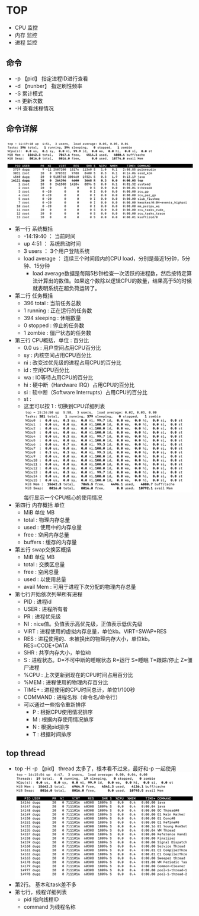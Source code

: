 # TOP
* CPU   监控
* 内存   监控
* 进程   监控


## 命令
* -p 【pid】 指定进程ID进行查看
* -d 【nunber】 指定刷性频率
* -S 累计模式
* -n 更新次数
* -H 查看线程情况

## 命令详解
![top](../resource/top命令.png)
* 第一行 系统概括
  * -14:19:40    ： 当前时间 
  * up 4:51      ： 系统启动时间
  * 3 users      ： 3个用户登陆系统
  * load average ： 连续三个时间段内的CPU load，分别是最近1分钟，5分钟、15分钟
    * load average数据是每隔5秒钟检查一次活跃的进程数，然后按特定算法计算出的数值。如果这个数除以逻辑CPU的数量，结果高于5的时候就表明系统在超负荷运转了。
* 第二行 任务概括
  * 396 total    : 当前任务总数
  * 1 running    : 正在运行的任务数
  * 394 sleeping : 休眠数量
  * 0 stopped    : 停止的任务数
  * 1 zombie     : 僵尸状态的任务数
* 第三行 CPU概括，单位 : 百分比 
  * 0.0 us       : 用户空间占用CPU百分比
  * sy           : 内核空间占用CPU百分比
  * ni           : 改变过优先级的进程占用CPU的百分比
  * id           : 空闲CPU百分比
  * wa           : IO等待占用CPU的百分比
  * hi           : 硬中断（Hardware IRQ）占用CPU的百分比
  * si           : 软中断（Software Interrupts）占用CPU的百分比
  * st           : 
  * 这里可以按 1   : 切换到CPU详细列表 ![](../resource/top-cpu.png) 每行显示一个CPU核心的使用情况
* 第四行 内存概括 单位 
  * MiB 单位 MB 
  * total        : 物理内存总量
  * used         : 使用中的内存总量
  * free         : 空闲内存总量
  * buffers      : 缓存的内存量
* 第五行 swap交换区概括
  * MiB 单位 MB
  * total        : 交换区总量
  * free         : 空闲总量
  * used         : 以使用总量
  * avail Mem    : 可用于进程下次分配的物理内存总量
* 第七行开始依次列举所有进程
  * PID          : 进程id
  * USER         : 进程所有者
  * PR           : 进程优先级
  * NI           : nice值。负值表示高优先级，正值表示低优先级
  * VIRT         : 进程使用的虚拟内存总量，单位kb。VIRT=SWAP+RES
  * RES          : 进程使用的、未被换出的物理内存大小，单位kb。RES=CODE+DATA
  * SHR          : 共享内存大小，单位kb
  * S            : 进程状态。D=不可中断的睡眠状态 R=运行 S=睡眠 T=跟踪/停止 Z=僵尸进程
  * %CPU         : 上次更新到现在的CPU时间占用百分比
  * %MEM         : 进程使用的物理内存百分比
  * TIME+        : 进程使用的CPU时间总计，单位1/100秒
  * COMMAND      : 进程名称（命令名/命令行）
  * 可以通过一些指令重新排序
    * P : 根据CPU使用情况排序
    * M : 根据内存使用情况排序
    * N : 根据pid排序
    * T : 根据时间排序

## top thread
* top -H -p 【pid】 thread 太多了，根本看不过来，最好和-p 一起使用 ![](../resource/top-H.png) 
* 第2行。 基本和task差不多
* 第七行，线程详细列表
  * pid 指向线程ID
  * command 为线程名称
